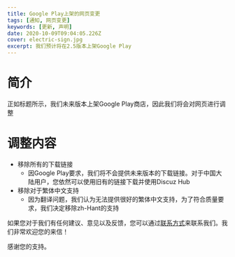 ```yaml
---
title: Google Play上架的网页变更
tags: [通知, 网页变更]
keywords: [更新, 声明]
date: 2020-10-09T09:04:05.226Z
cover: electric-sign.jpg
excerpt: 我们预计将在2.5版本上架Google Play
---
```


# 简介

正如标题所示，我们未来版本上架Google Play商店，因此我们将会对网页进行调整

# 调整内容

+ 移除所有的下载链接
    - 因Google Play要求，我们将不会提供未来版本的下载链接。对于中国大陆用户，您依然可以使用旧有的链接下载并使用Discuz Hub
+ 移除对于繁体中文支持
    - 因为翻译问题，我们认为无法提供很好的繁体中文支持，为了符合质量要求，我们决定移除zh-Hant的支持


如果您对于我们有任何建议、意见以及反馈，您可以通过[联系方式](/contact/)来联系我们。我们非常欢迎您的来信！

感谢您的支持。